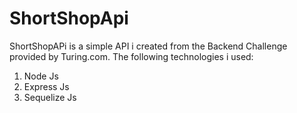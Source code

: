 # ShortShopApi
ShortShopAPi is a simple API i created from the Backend Challenge provided by Turing.com. The following technologies i used:
1. Node Js
2. Express Js
3. Sequelize Js
